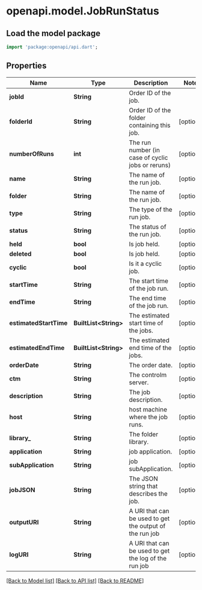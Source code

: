 # openapi.model.JobRunStatus

## Load the model package
```dart
import 'package:openapi/api.dart';
```

## Properties
Name | Type | Description | Notes
------------ | ------------- | ------------- | -------------
**jobId** | **String** | Order ID of the job. | 
**folderId** | **String** | Order ID of the folder containing this job. | [optional] 
**numberOfRuns** | **int** | The run number (in case of cyclic jobs or reruns) | [optional] 
**name** | **String** | The name of the run job. | [optional] 
**folder** | **String** | The name of the run job. | [optional] 
**type** | **String** | The type of the run job. | [optional] 
**status** | **String** | The status of the run job. | [optional] 
**held** | **bool** | Is job held. | [optional] 
**deleted** | **bool** | Is job held. | [optional] 
**cyclic** | **bool** | Is it a cyclic job. | [optional] 
**startTime** | **String** | The start time of the job run. | [optional] 
**endTime** | **String** | The end time of the job run. | [optional] 
**estimatedStartTime** | **BuiltList&lt;String&gt;** | The estimated start time of the jobs. | [optional] 
**estimatedEndTime** | **BuiltList&lt;String&gt;** | The estimated end time of the jobs. | [optional] 
**orderDate** | **String** | The order date. | [optional] 
**ctm** | **String** | The controlm server. | [optional] 
**description** | **String** | The job description. | [optional] 
**host** | **String** | host machine where the job runs. | [optional] 
**library_** | **String** | The folder library. | [optional] 
**application** | **String** | job application. | [optional] 
**subApplication** | **String** | job subApplication. | [optional] 
**jobJSON** | **String** | The JSON string that describes the job. | [optional] 
**outputURI** | **String** | A URI that can be used to get the output of the run job | [optional] 
**logURI** | **String** | A URI that can be used to get the log of the run job | [optional] 

[[Back to Model list]](../README.md#documentation-for-models) [[Back to API list]](../README.md#documentation-for-api-endpoints) [[Back to README]](../README.md)


